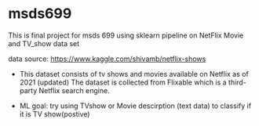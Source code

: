 # msds699
This is final project for msds 699 using sklearn pipeline on NetFlix Movie and TV_show data set

data source: https://www.kaggle.com/shivamb/netflix-shows

- This dataset consists of tv shows and movies available on Netflix as of 2021 (updated) The dataset is collected from Flixable which is a third-party Netflix search engine.


- ML goal: try using TVshow or Movie descirption (text data) to classify if it is TV show(postive)
